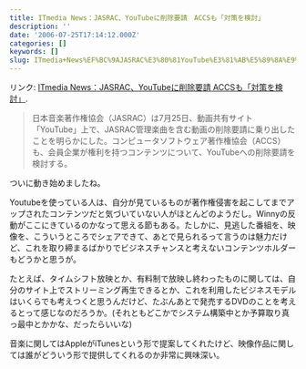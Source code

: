 ```yaml
---
title: ITmedia News：JASRAC、YouTubeに削除要請　ACCSも「対策を検討」
description: ''
date: '2006-07-25T17:14:12.000Z'
categories: []
keywords: []
slug: ITmedia+News%EF%BC%9AJASRAC%E3%80%81YouTube%E3%81%AB%E5%89%8A%E9%99%A4%E8%A6%81%E8%AB%8B%E3%80%80ACCS%E3%82%82%E3%80%8C%E5%AF%BE%E7%AD%96%E3%82%92%...
---
```

リンク: [ITmedia News：JASRAC、YouTubeに削除要請 ACCSも「対策を検討」](http://www.itmedia.co.jp/news/articles/0607/25/news083.html "ITmedia News：JASRAC、YouTubeに削除要請　ACCSも「対策を検討」").

> 日本音楽著作権協会（JASRAC）は7月25日、動画共有サイト「YouTube」上で、JASRAC管理楽曲を含む動画の削除要請に乗り出したことを明らかにした。コンピュータソフトウェア著作権協会（ACCS）も、会員企業が権利を持つコンテンツについて、YouTubeへの削除要請を検討する。

ついに動き始めましたね。  
  
Youtubeを使っている人は、自分が見ているものが著作権侵害を起こしてまでアップされたコンテンツだと気づいていない人がほとんどのようだし。Winnyの反動がここにきているのかなって思える節もある。たしかに、見逃した番組を、映像を、こういうところでシェアできて、あとで見られるって言うのは魅力だけど、これを取り締まるばかりでビジネスチャンスと考えないコンテンツホルダーもどうかと思うが。  
  
たとえば、タイムシフト放映とか、有料制で放映し終わったものに関しては、自分のサイト上でストリーミング再生できるとか、これを利用したビジネスモデルはいくらでも考えつくと思うんだけど、たぶんあとで発売するDVDのことを考えるとって感じなのだろうか。(それともどこかでシステム構築中とか予算取り真っ最中とかかな、だったらいいな)

音楽に関してはAppleがiTunesという形で提案してくれたけど、映像作品に関しては誰がどういう形で提供してくれるのか非常に興味深い。